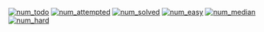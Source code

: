 
[![num_todo](https://img.shields.io/badge/ToDo-3/1483-lightgrey.svg)](https://leetcode.com/problemset/all/)
[![num_attempted](https://img.shields.io/badge/Attempted-3/1483-lightgrey.svg)](https://leetcode.com/problemset/all/)
[![num_solved](https://img.shields.io/badge/Solved-1477/1483-blue.svg)](https://leetcode.com/problemset/all/)
[![num_easy](https://img.shields.io/badge/Easy-415-brightgreen.svg)](https://leetcode.com/problemset/all/?difficulty=Easy/)
[![num_median](https://img.shields.io/badge/Median-755-yellow.svg)](https://leetcode.com/problemset/all/?difficulty=Medium/)
[![num_hard](https://img.shields.io/badge/Hard-307-red.svg)](https://leetcode.com/problemset/all/?difficulty=Hard/)
